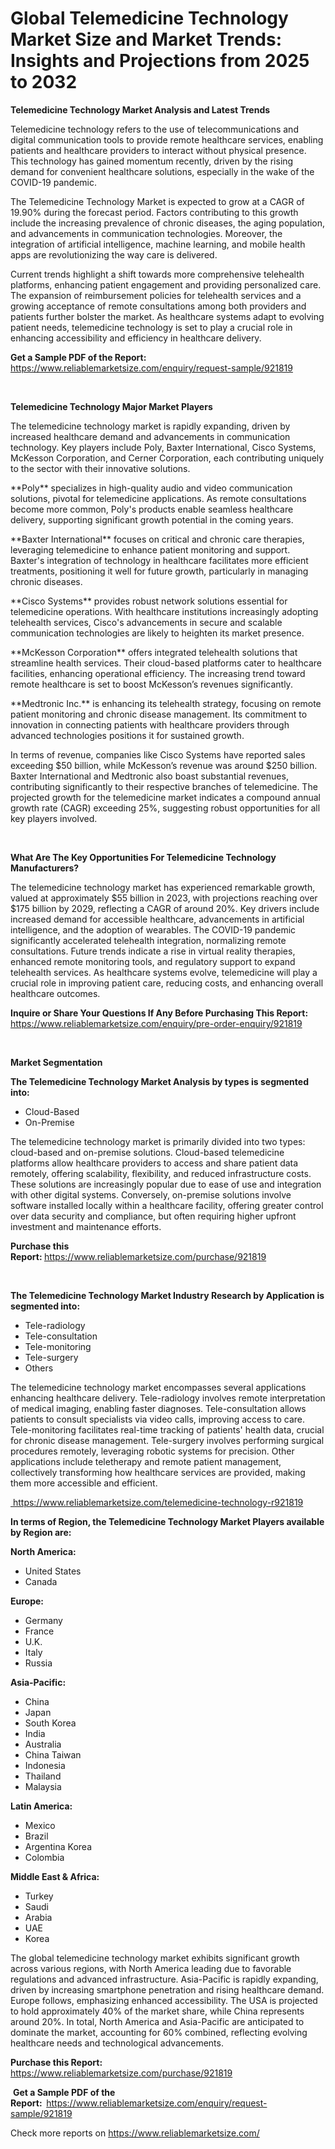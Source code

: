 <p><h1>Global Telemedicine Technology Market Size and Market Trends: Insights and Projections from 2025 to 2032</h1></p><p><strong>Telemedicine Technology Market Analysis and Latest Trends</strong></p>
<p><p>Telemedicine technology refers to the use of telecommunications and digital communication tools to provide remote healthcare services, enabling patients and healthcare providers to interact without physical presence. This technology has gained momentum recently, driven by the rising demand for convenient healthcare solutions, especially in the wake of the COVID-19 pandemic.</p><p>The Telemedicine Technology Market is expected to grow at a CAGR of 19.90% during the forecast period. Factors contributing to this growth include the increasing prevalence of chronic diseases, the aging population, and advancements in communication technologies. Moreover, the integration of artificial intelligence, machine learning, and mobile health apps are revolutionizing the way care is delivered.</p><p>Current trends highlight a shift towards more comprehensive telehealth platforms, enhancing patient engagement and providing personalized care. The expansion of reimbursement policies for telehealth services and a growing acceptance of remote consultations among both providers and patients further bolster the market. As healthcare systems adapt to evolving patient needs, telemedicine technology is set to play a crucial role in enhancing accessibility and efficiency in healthcare delivery.</p></p>
<p><strong>Get a Sample PDF of the Report:&nbsp;</strong> <a href="https://www.reliablemarketsize.com/enquiry/request-sample/921819?utm_campaign=2799&utm_medium=2&utm_source=Github&utm_content=ia&utm_term=05032025&utm_id=telemedicine-technology">https://www.reliablemarketsize.com/enquiry/request-sample/921819</a></p>
<p>&nbsp;</p>
<p><strong>Telemedicine Technology Major Market Players</strong></p>
<p><p>The telemedicine technology market is rapidly expanding, driven by increased healthcare demand and advancements in communication technology. Key players include Poly, Baxter International, Cisco Systems, McKesson Corporation, and Cerner Corporation, each contributing uniquely to the sector with their innovative solutions.</p><p>**Poly** specializes in high-quality audio and video communication solutions, pivotal for telemedicine applications. As remote consultations become more common, Poly's products enable seamless healthcare delivery, supporting significant growth potential in the coming years.</p><p>**Baxter International** focuses on critical and chronic care therapies, leveraging telemedicine to enhance patient monitoring and support. Baxter's integration of technology in healthcare facilitates more efficient treatments, positioning it well for future growth, particularly in managing chronic diseases.</p><p>**Cisco Systems** provides robust network solutions essential for telemedicine operations. With healthcare institutions increasingly adopting telehealth services, Cisco's advancements in secure and scalable communication technologies are likely to heighten its market presence.</p><p>**McKesson Corporation** offers integrated telehealth solutions that streamline health services. Their cloud-based platforms cater to healthcare facilities, enhancing operational efficiency. The increasing trend toward remote healthcare is set to boost McKesson’s revenues significantly.</p><p>**Medtronic Inc.** is enhancing its telehealth strategy, focusing on remote patient monitoring and chronic disease management. Its commitment to innovation in connecting patients with healthcare providers through advanced technologies positions it for sustained growth.</p><p>In terms of revenue, companies like Cisco Systems have reported sales exceeding $50 billion, while McKesson’s revenue was around $250 billion. Baxter International and Medtronic also boast substantial revenues, contributing significantly to their respective branches of telemedicine. The projected growth for the telemedicine market indicates a compound annual growth rate (CAGR) exceeding 25%, suggesting robust opportunities for all key players involved.</p></p>
<p>&nbsp;</p>
<p><strong>What Are The Key Opportunities For Telemedicine Technology Manufacturers?</strong></p>
<p><p>The telemedicine technology market has experienced remarkable growth, valued at approximately $55 billion in 2023, with projections reaching over $175 billion by 2029, reflecting a CAGR of around 20%. Key drivers include increased demand for accessible healthcare, advancements in artificial intelligence, and the adoption of wearables. The COVID-19 pandemic significantly accelerated telehealth integration, normalizing remote consultations. Future trends indicate a rise in virtual reality therapies, enhanced remote monitoring tools, and regulatory support to expand telehealth services. As healthcare systems evolve, telemedicine will play a crucial role in improving patient care, reducing costs, and enhancing overall healthcare outcomes.</p></p>
<p><strong>Inquire or Share Your Questions If Any Before Purchasing This Report:</strong> <a href="https://www.reliablemarketsize.com/enquiry/pre-order-enquiry/921819?utm_campaign=2799&utm_medium=2&utm_source=Github&utm_content=ia&utm_term=05032025&utm_id=telemedicine-technology">https://www.reliablemarketsize.com/enquiry/pre-order-enquiry/921819</a></p>
<p>&nbsp;</p>
<p><strong>Market Segmentation</strong></p>
<p><strong>The Telemedicine Technology Market Analysis by types is segmented into:</strong></p>
<p><ul><li>Cloud-Based</li><li>On-Premise</li></ul></p>
<p><p>The telemedicine technology market is primarily divided into two types: cloud-based and on-premise solutions. Cloud-based telemedicine platforms allow healthcare providers to access and share patient data remotely, offering scalability, flexibility, and reduced infrastructure costs. These solutions are increasingly popular due to ease of use and integration with other digital systems. Conversely, on-premise solutions involve software installed locally within a healthcare facility, offering greater control over data security and compliance, but often requiring higher upfront investment and maintenance efforts.</p></p>
<p><strong>Purchase this Report:&nbsp;</strong><a href="https://www.reliablemarketsize.com/purchase/921819?utm_campaign=2799&utm_medium=2&utm_source=Github&utm_content=ia&utm_term=05032025&utm_id=telemedicine-technology">https://www.reliablemarketsize.com/purchase/921819</a></p>
<p>&nbsp;</p>
<p><strong>The Telemedicine Technology Market Industry Research by Application is segmented into:</strong></p>
<p><ul><li>Tele-radiology</li><li>Tele-consultation</li><li>Tele-monitoring</li><li>Tele-surgery</li><li>Others</li></ul></p>
<p><p>The telemedicine technology market encompasses several applications enhancing healthcare delivery. Tele-radiology involves remote interpretation of medical imaging, enabling faster diagnoses. Tele-consultation allows patients to consult specialists via video calls, improving access to care. Tele-monitoring facilitates real-time tracking of patients' health data, crucial for chronic disease management. Tele-surgery involves performing surgical procedures remotely, leveraging robotic systems for precision. Other applications include teletherapy and remote patient management, collectively transforming how healthcare services are provided, making them more accessible and efficient.</p></p>
<p><a href="https://www.reliablemarketsize.com/telemedicine-technology-r921819?utm_campaign=2799&utm_medium=2&utm_source=Github&utm_content=ia&utm_term=05032025&utm_id=telemedicine-technology">&nbsp;https://www.reliablemarketsize.com/telemedicine-technology-r921819</a></p>
<p><strong>In terms of Region, the Telemedicine Technology Market Players available by Region are:</strong></p>
<p>
    <p> <strong> North America: </strong>
        <ul>
            <li>United States</li>
            <li>Canada</li>
        </ul>
        </p> 
    <p> <strong> Europe: </strong>
        <ul>
            <li>Germany</li>
            <li>France</li>
            <li>U.K.</li>
            <li>Italy</li>
            <li>Russia</li>
        </ul>
        </p> 
    <p> <strong> Asia-Pacific: </strong>
        <ul>
            <li>China</li>
            <li>Japan</li>
            <li>South Korea</li>
            <li>India</li>
            <li>Australia</li>
            <li>China Taiwan</li>
            <li>Indonesia</li>
            <li>Thailand</li>
            <li>Malaysia</li>
        </ul>
        </p> 
    <p> <strong> Latin America: </strong>
        <ul>
            <li>Mexico</li>
            <li>Brazil</li>
            <li>Argentina Korea</li>
            <li>Colombia</li>
        </ul>
        </p> 
    <p> <strong> Middle East & Africa: </strong>
        <ul>
            <li>Turkey</li>
            <li>Saudi</li>
            <li>Arabia</li>
            <li>UAE</li>
            <li>Korea</li>
        </ul>
    </p>
    </p>
<p><p>The global telemedicine technology market exhibits significant growth across various regions, with North America leading due to favorable regulations and advanced infrastructure. Asia-Pacific is rapidly expanding, driven by increasing smartphone penetration and rising healthcare demand. Europe follows, emphasizing enhanced accessibility. The USA is projected to hold approximately 40% of the market share, while China represents around 20%. In total, North America and Asia-Pacific are anticipated to dominate the market, accounting for 60% combined, reflecting evolving healthcare needs and technological advancements.</p></p>
<p><strong>Purchase this Report: </strong><a href="https://www.reliablemarketsize.com/purchase/921819?utm_campaign=2799&utm_medium=2&utm_source=Github&utm_content=ia&utm_term=05032025&utm_id=telemedicine-technology">https://www.reliablemarketsize.com/purchase/921819</a></p>
<p>&nbsp;<strong>Get a Sample PDF of the Report:&nbsp;&nbsp;</strong><a href="https://www.reliablemarketsize.com/enquiry/request-sample/921819?utm_campaign=2799&utm_medium=2&utm_source=Github&utm_content=ia&utm_term=05032025&utm_id=telemedicine-technology">https://www.reliablemarketsize.com/enquiry/request-sample/921819</a></p>
<p><strong></strong></p>
<p>Check more reports on <a href="https://www.reliablemarketsize.com/?utm_campaign=2799&utm_medium=2&utm_source=Github&utm_content=ia&utm_term=05032025&utm_id=telemedicine-technology">https://www.reliablemarketsize.com/</a></p>